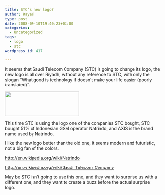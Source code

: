 ```yaml
---
title: STC’s new logo?
author: Rayed
type: post
date: 2008-09-10T19:40:23+03:00
categories:
  - Uncategorized
tags:
  - logo
  - stc
wordpress_id: 417

---
```

<p>It seems that Saudi Telecom Company (STC) is going to change its logo, the new logo is all over Riyadh, without any reference to STC, with only the slogan &#8220;What good is technology if doesn&#8217;t make your life easier (poorly translated)&#8221;.</p>
<p><img src="http://rayed.com/wordpress/wp-content/uploads/2008/09/logo.jpg" alt="" title="STC Logo" width="240" height="80" class="alignnone size-full wp-image-418" /></p>
<p>This time STC is using the logo one of the companies STC bought, STC bought 51% of Indonesian GSM operator Natrindo, and AXIS is the brand name used by Natrindo.</p>
<p>I like the new logo better than the old one, it seems modern and futuristic, not a big fan of the colors.</p>
<p><a href="http://en.wikipedia.org/wiki/Natrindo">http://en.wikipedia.org/wiki/Natrindo</a></p>
<p><a href="http://en.wikipedia.org/wiki/Saudi_Telecom_Company">http://en.wikipedia.org/wiki/Saudi_Telecom_Company</a></p>
<p>May be STC isn&#8217;t going to use this one, and they want to surprise us with a different one, and they want to create a buzz before the actual surprise logo.</p>
